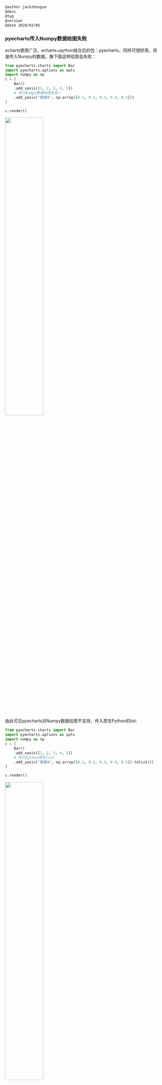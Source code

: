 
```markdown
@author jackzhenguo
@desc
@tag
@version 
@date 2020/03/05
```

### pyecharts传入Numpy数据绘图失败

echarts使用广泛，echarts+python结合后的包：pyecharts，同样可很好用，但是传入Numpy的数据，像下面这样绘图会失败：

```python
from pyecharts.charts import Bar
import pyecharts.options as opts
import numpy as np
c = (
    Bar()
    .add_xaxis([1, 2, 3, 4, 5])
    # 传入Numpy数据绘图失败！
    .add_yaxis("商家A", np.array([0.1, 0.2, 0.3, 0.4, 0.5]))
)

c.render()
```

<img src="./img/image-20200129164119080.png" width="50%"/>

由此可见pyecharts对Numpy数据绘图不支持，传入原生Python的list:

```python
from pyecharts.charts import Bar
import pyecharts.options as opts
import numpy as np
c = (
    Bar()
    .add_xaxis([1, 2, 3, 4, 5])
    # 传入Python原生list
    .add_yaxis("商家A", np.array([0.1, 0.2, 0.3, 0.4, 0.5]).tolist())
)

c.render()
```

<img src="./img/image-20200129164339971.png" width="50%"/>    

<center>[上一个例子](166.md)    [下一个例子](168.md)</center>